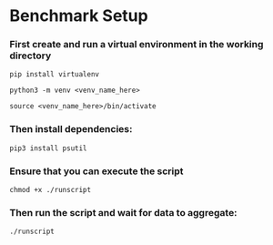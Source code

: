 # Benchmark Setup

### First create and run a virtual environment in the working directory

`pip install virtualenv`

`python3 -m venv <venv_name_here>`

`source <venv_name_here>/bin/activate`

### Then install dependencies:
`pip3 install psutil`

### Ensure that you can execute the script
`chmod +x ./runscript`

### Then run the script and wait for data to aggregate:
`./runscript`
